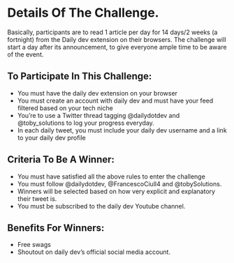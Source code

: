# Details Of The Challenge.

Basically, participants are to read 1 article per day for 14 days/2 weeks (a fortnight) from the Daily dev extension on their browsers. The challenge will start a day after its announcement, to give everyone ample time to be aware of the event.


## To Participate In This Challenge:
- You must have the daily dev extension on your browser
- You must create an account with daily dev and must have your feed filtered based on your tech niche
- You’re to use a Twitter thread tagging @dailydotdev and @toby_solutions to log your progress everyday.
- In each daily tweet, you must include your daily dev username and a link to your daily dev profile


## Criteria To Be A Winner:
- You must have satisfied all the above rules to enter the challenge
- You must follow @dailydotdev, @FrancescoCiull4 and @tobySolutions.
- Winners will be selected based on how very explicit and explanatory their tweet is.
- You must be subscribed to the daily dev Youtube channel.


## Benefits For Winners:
- Free swags
- Shoutout on daily dev’s official social media account.
